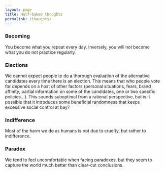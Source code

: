```yaml
---
layout: page
title: Half-baked thoughts
permalink: /thoughts/
---
```


### Becoming
You become what you repeat every day. Inversely, you will not become what you do not practice regularly.

### Elections
We cannot expect people to do a thorough evaluation of the alternative candidates every time there is an election. This means that who people vote for depends on a host of other factors (personal situations, fears, brand affinity, partial information on some of the candidates, one or two specific policies...). This sounds suboptimal from a rational perspective, but is it possible that it introduces some beneficial randomness that keeps excessive social control at bay?

### Indifference
Most of the harm we do as humans is not due to cruelty, but rather to indifference.

### Paradox
We tend to feel uncomfortable when facing paradoxes, but they seem to capture the world much better than clear-cut conclusions.